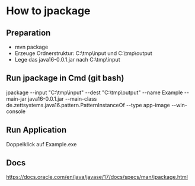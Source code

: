 # How to jpackage
## Preparation
- mvn package
- Erzeuge Ordnerstruktur: C:\tmp\input und C:\tmp\output
- Lege das java16-0.0.1.jar nach C:\tmp\input

## Run jpackage in Cmd (git bash)
jpackage --input "C:\tmp\input" --dest "C:\tmp\output" --name Example --main-jar java16-0.0.1.jar --main-class de.zettsystems.java16.pattern.PatternInstanceOf --type app-image --win-console

## Run Application
Doppelklick auf Example.exe

## Docs
https://docs.oracle.com/en/java/javase/17/docs/specs/man/jpackage.html
